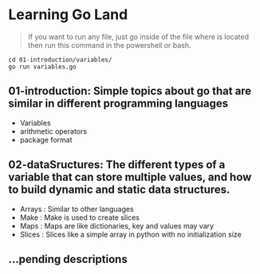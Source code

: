 # Learning Go Land
> If you want to run any file, just go inside of the file where is located then run this command in the powershell or bash.
```
cd 01-introduction/variables/ 
go run variables.go
```
## 01-introduction: Simple topics about go that are similar in different programming languages 
- Variables 
- arithmetic operators 
- package format

## 02-dataSructures:  The different types of a variable that can store multiple values, and how to build dynamic and static data structures.
- Arrays : Similar to other languages
- Make   : Make is used to create slices
- Maps   : Maps are like dictionaries, key and values may vary
- Slices : Slices like a simple array in python with no initialization size

## ...pending descriptions